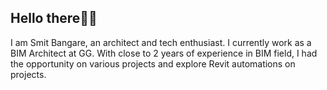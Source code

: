 ## Hello there👋🏼

I am Smit Bangare, an architect and tech enthusiast. I currently work as a BIM Architect at GG.
With close to 2 years of experience in BIM field, I had the opportunity on various projects and explore Revit automations on projects. 
<!--
**smit-8462/smit-8462** is a ✨ _special_ ✨ repository because its `README.md` (this file) appears on your GitHub profile.

Here are some ideas to get you started:

- 🔭 I’m currently working on ...
- 🌱 I’m currently learning ...
- 👯 I’m looking to collaborate on ...
- 🤔 I’m looking for help with ...
- 💬 Ask me about ...
- 📫 How to reach me: ...
- 😄 Pronouns: ...
- ⚡ Fun fact: ...
-->
